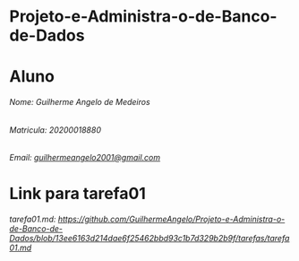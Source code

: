 # Projeto-e-Administra-o-de-Banco-de-Dados

# Aluno
###### Nome: Guilherme Angelo de Medeiros
###### Matricula: 20200018880
###### Email: guilhermeangelo2001@gmail.com

# Link para tarefa01

###### tarefa01.md: <https://github.com/GuilhermeAngelo/Projeto-e-Administra-o-de-Banco-de-Dados/blob/13ee6163d214dae6f25462bbd93c1b7d329b2b9f/tarefas/tarefa01.md>
